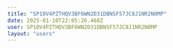```yaml
---
title: "SP10V4PZTHQV3BF6WN2D31DBNSF57JC8J1NR2N0MP"
date: 2025-01-10T22:05:26.468Z
user: SP10V4PZTHQV3BF6WN2D31DBNSF57JC8J1NR2N0MP
layout: "users"
---
```

    